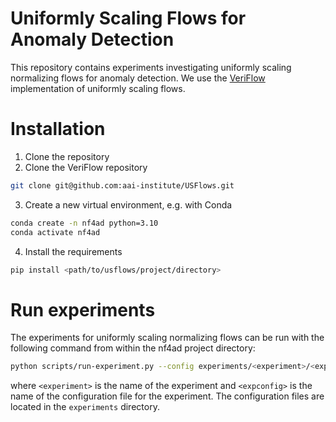 # Uniformly Scaling Flows for Anomaly Detection
This repository contains experiments
investigating uniformly scaling normalizing flows for anomaly
detection. We use the [VeriFlow](https://github.com/aai-institute/USFlows) 
implementation of uniformly scaling flows. 

# Installation
1) Clone the repository
2) Clone the VeriFlow repository
```bash
git clone git@github.com:aai-institute/USFlows.git
```
3) Create a new virtual environment, e.g. with Conda
```bash
conda create -n nf4ad python=3.10
conda activate nf4ad
```
4) Install the requirements
```bash
pip install <path/to/usflows/project/directory>
```

# Run experiments
The experiments for uniformly scaling normalizing flows can be run with the
following command from within the nf4ad project directory:
```bash
python scripts/run-experiment.py --config experiments/<experiment>/<expconfig>.yaml
```
where `<experiment>` is the name of the experiment and `<expconfig>` is the name
of the configuration file for the experiment. The configuration files are
located in the `experiments` directory.
